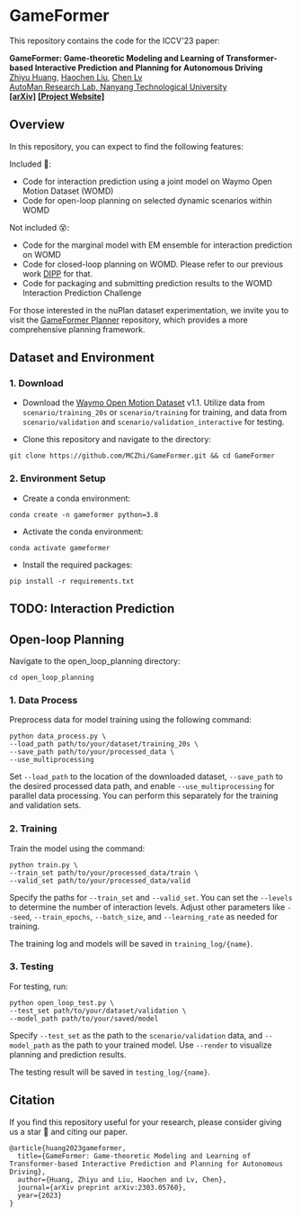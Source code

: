 # GameFormer

This repository contains the code for the ICCV'23 paper:

**GameFormer: Game-theoretic Modeling and Learning of Transformer-based Interactive Prediction and Planning for Autonomous Driving**
<br> [Zhiyu Huang](https://mczhi.github.io/), [Haochen Liu](https://scholar.google.com/citations?user=iizqKUsAAAAJ&hl=en), [Chen Lv](https://scholar.google.com/citations?user=UKVs2CEAAAAJ&hl=en) 
<br> [AutoMan Research Lab, Nanyang Technological University](https://lvchen.wixsite.com/automan)
<br> **[[arXiv]](https://arxiv.org/abs/2303.05760)**&nbsp;**[[Project Website]](https://mczhi.github.io/GameFormer/)**

## Overview
In this repository, you can expect to find the following features:

Included 🤟:
* Code for interaction prediction using a joint model on Waymo Open Motion Dataset (WOMD)
* Code for open-loop planning on selected dynamic scenarios within WOMD

Not included 😵:
* Code for the marginal model with EM ensemble for interaction prediction on WOMD
* Code for closed-loop planning on WOMD. Please refer to our previous work [DIPP](https://github.com/MCZhi/DIPP) for that.
* Code for packaging and submitting prediction results to the WOMD Interaction Prediction Challenge

For those interested in the nuPlan dataset experimentation, we invite you to visit the [GameFormer Planner](https://github.com/MCZhi/GameFormer-Planner) repository, which provides a more comprehensive planning framework.

## Dataset and Environment
### 1. Download
- Download the [Waymo Open Motion Dataset](https://waymo.com/open/download/) v1.1. Utilize data from ```scenario/training_20s``` or ```scenario/training``` for training, and data from ```scenario/validation``` and ```scenario/validation_interactive``` for testing.

- Clone this repository and navigate to the directory:
```
git clone https://github.com/MCZhi/GameFormer.git && cd GameFormer
```

### 2. Environment Setup
- Create a conda environment:
```
conda create -n gameformer python=3.8
```

- Activate the conda environment:
```
conda activate gameformer
```

- Install the required packages:
```
pip install -r requirements.txt
```

## TODO: Interaction Prediction


## Open-loop Planning 
Navigate to the open_loop_planning directory:
```
cd open_loop_planning
```

### 1. Data Process
Preprocess data for model training using the following command:
```
python data_process.py \
--load_path path/to/your/dataset/training_20s \
--save_path path/to/your/processed_data \
--use_multiprocessing
```

Set ```--load_path``` to the location of the downloaded dataset, ```--save_path``` to the desired processed data path, and enable ```--use_multiprocessing``` for parallel data processing. You can perform this separately for the training and validation sets.

### 2. Training
Train the model using the command:
```
python train.py \
--train_set path/to/your/processed_data/train \
--valid_set path/to/your/processed_data/valid
```

Specify the paths for ```--train_set``` and ```--valid_set```. You can set the ```--levels``` to determine the number of interaction levels. Adjust other parameters like ```--seed```, ```--train_epochs```, ```--batch_size```, and ```--learning_rate``` as needed for training.

The training log and models will be saved in ```training_log/{name}```.

### 3. Testing
For testing, run:
```
python open_loop_test.py \
--test_set path/to/your/dataset/validation \
--model_path path/to/your/saved/model
```

Specify ```--test_set``` as the path to the ```scenario/validation``` data, and ```--model_path``` as the path to your trained model. Use ```--render``` to visualize planning and prediction results.

The testing result will be saved in ```testing_log/{name}```.

## Citation
If you find this repository useful for your research, please consider giving us a star &#127775; and citing our paper.

```angular2html
@article{huang2023gameformer,
  title={GameFormer: Game-theoretic Modeling and Learning of Transformer-based Interactive Prediction and Planning for Autonomous Driving},
  author={Huang, Zhiyu and Liu, Haochen and Lv, Chen},
  journal={arXiv preprint arXiv:2303.05760},
  year={2023}
}
```
